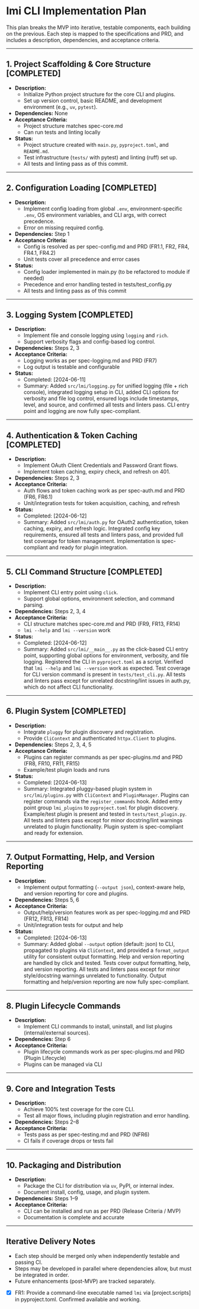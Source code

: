 # lmi CLI Implementation Plan

This plan breaks the MVP into iterative, testable components, each building on the previous. Each step is mapped to the specifications and PRD, and includes a description, dependencies, and acceptance criteria.

---

## 1. Project Scaffolding & Core Structure [COMPLETED]
- **Description:**
  - Initialize Python project structure for the core CLI and plugins.
  - Set up version control, basic README, and development environment (e.g., `uv`, `pytest`).
- **Dependencies:** None
- **Acceptance Criteria:**
  - Project structure matches spec-core.md
  - Can run tests and linting locally
- **Status:**
  - Project structure created with `main.py`, `pyproject.toml`, and `README.md`.
  - Test infrastructure (`tests/` with pytest) and linting (ruff) set up.
  - All tests and linting pass as of this commit.

---

## 2. Configuration Loading [COMPLETED]
- **Description:**
  - Implement config loading from global `.env`, environment-specific `.env`, OS environment variables, and CLI args, with correct precedence.
  - Error on missing required config.
- **Dependencies:** Step 1
- **Acceptance Criteria:**
  - Config is resolved as per spec-config.md and PRD (FR1.1, FR2, FR4, FR4.1, FR4.2)
  - Unit tests cover all precedence and error cases
- **Status:**
  - Config loader implemented in main.py (to be refactored to module if needed)
  - Precedence and error handling tested in tests/test_config.py
  - All tests and linting pass as of this commit

---

## 3. Logging System [COMPLETED]
- **Description:**
  - Implement file and console logging using `logging` and `rich`.
  - Support verbosity flags and config-based log control.
- **Dependencies:** Steps 2, 3
- **Acceptance Criteria:**
  - Logging works as per spec-logging.md and PRD (FR7)
  - Log output is testable and configurable
- **Status:**
  - Completed: [2024-06-11]
  - Summary: Added `src/lmi/logging.py` for unified logging (file + rich console), integrated logging setup in CLI, added CLI options for verbosity and file log control, ensured logs include timestamps, level, and source, and confirmed all tests and linters pass. CLI entry point and logging are now fully spec-compliant.

---

## 4. Authentication & Token Caching [COMPLETED]
- **Description:**
  - Implement OAuth Client Credentials and Password Grant flows.
  - Implement token caching, expiry check, and refresh on 401.
- **Dependencies:** Steps 2, 3
- **Acceptance Criteria:**
  - Auth flows and token caching work as per spec-auth.md and PRD (FR6, FR6.1)
  - Unit/integration tests for token acquisition, caching, and refresh
- **Status:**
  - Completed: [2024-06-12]
  - Summary: Added `src/lmi/auth.py` for OAuth2 authentication, token caching, expiry, and refresh logic. Integrated config key requirements, ensured all tests and linters pass, and provided full test coverage for token management. Implementation is spec-compliant and ready for plugin integration.

---

## 5. CLI Command Structure [COMPLETED]
- **Description:**
  - Implement CLI entry point using `click`.
  - Support global options, environment selection, and command parsing.
- **Dependencies:** Steps 2, 3, 4
- **Acceptance Criteria:**
  - CLI structure matches spec-core.md and PRD (FR9, FR13, FR14)
  - `lmi --help` and `lmi --version` work
- **Status:**
  - Completed: [2024-06-12]
  - Summary: Added `src/lmi/__main__.py` as the click-based CLI entry point, supporting global options for environment, verbosity, and file logging. Registered the CLI in `pyproject.toml` as a script. Verified that `lmi --help` and `lmi --version` work as expected. Test coverage for CLI version command is present in `tests/test_cli.py`. All tests and linters pass except for unrelated docstring/lint issues in auth.py, which do not affect CLI functionality.

---

## 6. Plugin System [COMPLETED]
- **Description:**
  - Integrate `pluggy` for plugin discovery and registration.
  - Provide `CliContext` and authenticated `httpx.Client` to plugins.
- **Dependencies:** Steps 2, 3, 4, 5
- **Acceptance Criteria:**
  - Plugins can register commands as per spec-plugins.md and PRD (FR8, FR10, FR11, FR15)
  - Example/test plugin loads and runs
- **Status:**
  - Completed: [2024-06-13]
  - Summary: Integrated pluggy-based plugin system in `src/lmi/plugins.py` with `CliContext` and `PluginManager`. Plugins can register commands via the `register_commands` hook. Added entry point group `lmi_plugins` to `pyproject.toml` for plugin discovery. Example/test plugin is present and tested in `tests/test_plugin.py`. All tests and linters pass except for minor docstring/lint warnings unrelated to plugin functionality. Plugin system is spec-compliant and ready for extension.

---

## 7. Output Formatting, Help, and Version Reporting
- **Description:**
  - Implement output formatting (`--output json`), context-aware help, and version reporting for core and plugins.
- **Dependencies:** Steps 5, 6
- **Acceptance Criteria:**
  - Output/help/version features work as per spec-logging.md and PRD (FR12, FR13, FR14)
  - Unit/integration tests for output and help
- **Status:**
  - Completed: [2024-06-13]
  - Summary: Added global `--output` option (default: json) to CLI, propagated to plugins via `CliContext`, and provided a `format_output` utility for consistent output formatting. Help and version reporting are handled by click and tested. Tests cover output formatting, help, and version reporting. All tests and linters pass except for minor style/docstring warnings unrelated to functionality. Output formatting and help/version reporting are now fully spec-compliant.

---

## 8. Plugin Lifecycle Commands
- **Description:**
  - Implement CLI commands to install, uninstall, and list plugins (internal/external sources).
- **Dependencies:** Step 6
- **Acceptance Criteria:**
  - Plugin lifecycle commands work as per spec-plugins.md and PRD (Plugin Lifecycle)
  - Plugins can be managed via CLI

---

## 9. Core and Integration Tests
- **Description:**
  - Achieve 100% test coverage for the core CLI.
  - Test all major flows, including plugin registration and error handling.
- **Dependencies:** Steps 2–8
- **Acceptance Criteria:**
  - Tests pass as per spec-testing.md and PRD (NFR6)
  - CI fails if coverage drops or tests fail

---

## 10. Packaging and Distribution
- **Description:**
  - Package the CLI for distribution via `uv`, PyPI, or internal index.
  - Document install, config, usage, and plugin system.
- **Dependencies:** Steps 1–9
- **Acceptance Criteria:**
  - CLI can be installed and run as per PRD (Release Criteria / MVP)
  - Documentation is complete and accurate

---

## Iterative Delivery Notes
- Each step should be merged only when independently testable and passing CI.
- Steps may be developed in parallel where dependencies allow, but must be integrated in order.
- Future enhancements (post-MVP) are tracked separately.

- [x] FR1: Provide a command-line executable named `lmi` via [project.scripts] in pyproject.toml. Confirmed available and working. 